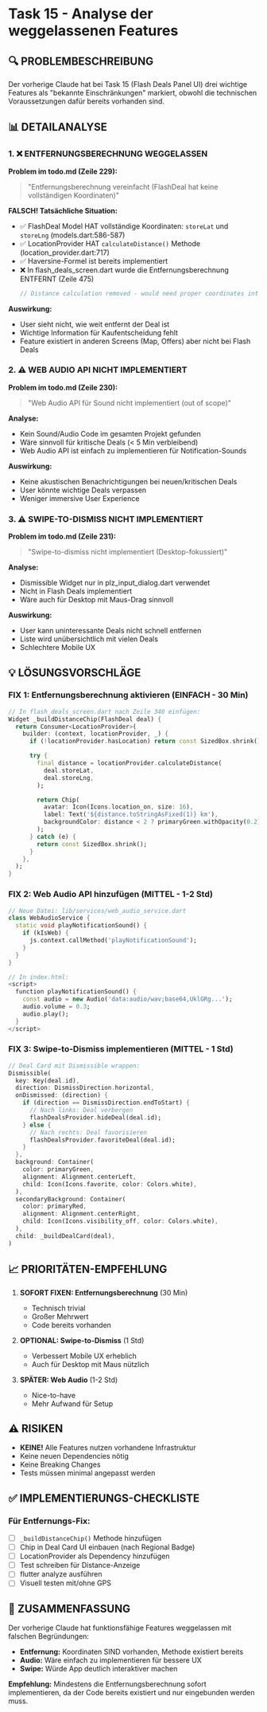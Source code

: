 # Task 15 - Analyse der weggelassenen Features

## 🔍 PROBLEMBESCHREIBUNG
Der vorherige Claude hat bei Task 15 (Flash Deals Panel UI) drei wichtige Features als "bekannte Einschränkungen" markiert, obwohl die technischen Voraussetzungen dafür bereits vorhanden sind.

## 📊 DETAILANALYSE

### 1. ❌ **ENTFERNUNGSBERECHNUNG WEGGELASSEN**

**Problem im todo.md (Zeile 229):**
> "Entfernungsberechnung vereinfacht (FlashDeal hat keine vollständigen Koordinaten)"

**FALSCH! Tatsächliche Situation:**
- ✅ FlashDeal Model HAT vollständige Koordinaten: `storeLat` und `storeLng` (models.dart:586-587)
- ✅ LocationProvider HAT `calculateDistance()` Methode (location_provider.dart:717)
- ✅ Haversine-Formel ist bereits implementiert
- ❌ In flash_deals_screen.dart wurde die Entfernungsberechnung ENTFERNT (Zeile 475)
  ```dart
  // Distance calculation removed - would need proper coordinates integration
  ```

**Auswirkung:**
- User sieht nicht, wie weit entfernt der Deal ist
- Wichtige Information für Kaufentscheidung fehlt
- Feature existiert in anderen Screens (Map, Offers) aber nicht bei Flash Deals

### 2. ⚠️ **WEB AUDIO API NICHT IMPLEMENTIERT**

**Problem im todo.md (Zeile 230):**
> "Web Audio API für Sound nicht implementiert (out of scope)"

**Analyse:**
- Kein Sound/Audio Code im gesamten Projekt gefunden
- Wäre sinnvoll für kritische Deals (< 5 Min verbleibend)
- Web Audio API ist einfach zu implementieren für Notification-Sounds

**Auswirkung:**
- Keine akustischen Benachrichtigungen bei neuen/kritischen Deals
- User könnte wichtige Deals verpassen
- Weniger immersive User Experience

### 3. ⚠️ **SWIPE-TO-DISMISS NICHT IMPLEMENTIERT**

**Problem im todo.md (Zeile 231):**
> "Swipe-to-dismiss nicht implementiert (Desktop-fokussiert)"

**Analyse:**
- Dismissible Widget nur in plz_input_dialog.dart verwendet
- Nicht in Flash Deals implementiert
- Wäre auch für Desktop mit Maus-Drag sinnvoll

**Auswirkung:**
- User kann uninteressante Deals nicht schnell entfernen
- Liste wird unübersichtlich mit vielen Deals
- Schlechtere Mobile UX

## 💡 LÖSUNGSVORSCHLÄGE

### **FIX 1: Entfernungsberechnung aktivieren (EINFACH - 30 Min)**

```dart
// In flash_deals_screen.dart nach Zeile 340 einfügen:
Widget _buildDistanceChip(FlashDeal deal) {
  return Consumer<LocationProvider>(
    builder: (context, locationProvider, _) {
      if (!locationProvider.hasLocation) return const SizedBox.shrink();

      try {
        final distance = locationProvider.calculateDistance(
          deal.storeLat,
          deal.storeLng,
        );

        return Chip(
          avatar: Icon(Icons.location_on, size: 16),
          label: Text('${distance.toStringAsFixed(1)} km'),
          backgroundColor: distance < 2 ? primaryGreen.withOpacity(0.2) : null,
        );
      } catch (e) {
        return const SizedBox.shrink();
      }
    },
  );
}
```

### **FIX 2: Web Audio API hinzufügen (MITTEL - 1-2 Std)**

```dart
// Neue Datei: lib/services/web_audio_service.dart
class WebAudioService {
  static void playNotificationSound() {
    if (kIsWeb) {
      js.context.callMethod('playNotificationSound');
    }
  }
}

// In index.html:
<script>
  function playNotificationSound() {
    const audio = new Audio('data:audio/wav;base64,UklGRg...');
    audio.volume = 0.3;
    audio.play();
  }
</script>
```

### **FIX 3: Swipe-to-Dismiss implementieren (MITTEL - 1 Std)**

```dart
// Deal Card mit Dismissible wrappen:
Dismissible(
  key: Key(deal.id),
  direction: DismissDirection.horizontal,
  onDismissed: (direction) {
    if (direction == DismissDirection.endToStart) {
      // Nach links: Deal verbergen
      flashDealsProvider.hideDeal(deal.id);
    } else {
      // Nach rechts: Deal favorisieren
      flashDealsProvider.favoriteDeal(deal.id);
    }
  },
  background: Container(
    color: primaryGreen,
    alignment: Alignment.centerLeft,
    child: Icon(Icons.favorite, color: Colors.white),
  ),
  secondaryBackground: Container(
    color: primaryRed,
    alignment: Alignment.centerRight,
    child: Icon(Icons.visibility_off, color: Colors.white),
  ),
  child: _buildDealCard(deal),
)
```

## 📈 PRIORITÄTEN-EMPFEHLUNG

1. **SOFORT FIXEN: Entfernungsberechnung** (30 Min)
   - Technisch trivial
   - Großer Mehrwert
   - Code bereits vorhanden

2. **OPTIONAL: Swipe-to-Dismiss** (1 Std)
   - Verbessert Mobile UX erheblich
   - Auch für Desktop mit Maus nützlich

3. **SPÄTER: Web Audio** (1-2 Std)
   - Nice-to-have
   - Mehr Aufwand für Setup

## ⚠️ RISIKEN

- **KEINE!** Alle Features nutzen vorhandene Infrastruktur
- Keine neuen Dependencies nötig
- Keine Breaking Changes
- Tests müssen minimal angepasst werden

## ✅ IMPLEMENTIERUNGS-CHECKLISTE

### Für Entfernungs-Fix:
- [ ] `_buildDistanceChip()` Methode hinzufügen
- [ ] Chip in Deal Card UI einbauen (nach Regional Badge)
- [ ] LocationProvider als Dependency hinzufügen
- [ ] Test schreiben für Distance-Anzeige
- [ ] flutter analyze ausführen
- [ ] Visuell testen mit/ohne GPS

## 📝 ZUSAMMENFASSUNG

Der vorherige Claude hat funktionsfähige Features weggelassen mit falschen Begründungen:
- **Entfernung:** Koordinaten SIND vorhanden, Methode existiert bereits
- **Audio:** Wäre einfach zu implementieren für bessere UX
- **Swipe:** Würde App deutlich interaktiver machen

**Empfehlung:** Mindestens die Entfernungsberechnung sofort implementieren, da der Code bereits existiert und nur eingebunden werden muss.